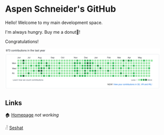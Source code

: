 # Aspen Schneider's GitHub

Hello! Welcome to my main development space.

I'm always hungry. Buy me a donut🍩!

Congratulations!

![commits-365](https://github.com/hardboiled65/hardboiled65/raw/master/docs/365.png)

## Links

🏠 [Homepage](https://hardboiled65.io) _not working_

𓁐 [Seshat](https://github.com/hardboiled65/seshat-unicode)

<!--
**hardboiled65/hardboiled65** is a ✨ _special_ ✨ repository because its `README.md` (this file) appears on your GitHub profile.

Here are some ideas to get you started:

- 🔭 I’m currently working on ...
- 🌱 I’m currently learning ...
- 👯 I’m looking to collaborate on ...
- 🤔 I’m looking for help with ...
- 💬 Ask me about ...
- 📫 How to reach me: ...
- 😄 Pronouns: ...
- ⚡ Fun fact: ...
-->
